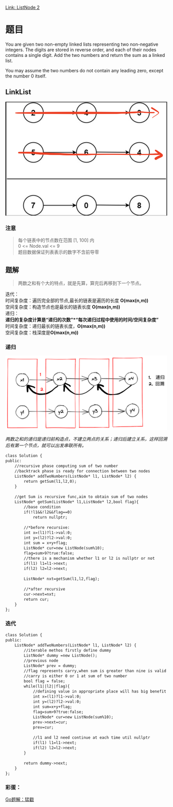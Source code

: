 [Link: ListNode 2](https://leetcode.cn/problems/add-two-numbers/)

# 题目
You are given two non-empty linked lists representing two non-negative integers. The digits are stored in reverse order, and each of their nodes contains a single digit. Add the two numbers and return the sum as a linked list.

You may assume the two numbers do not contain any leading zero, except the number 0 itself.

## LinkList
![](../Img/2.Sum%20of%20Two.png)

### 注意

>每个链表中的节点数在范围 [1, 100] 内 \
0 <= Node.val <= 9 \
题目数据保证列表表示的数字不含前导零 

## 题解
>两数之和有个大的特点，就是先算，算完后再移到下一个节点。

迭代：\
时间复杂度：遍历完全部的节点,最长的链表是遍历的长度 **O(max(n,m))** \
空间复杂度：构造节点也是最长的链表长度 **O(max(n,m))** \
递归：\
**递归的复杂度计算是“递归的次数”*“每次递归过程中使用的时间/空间复杂度”** \
时间复杂度：递归最长的链表长度，**O(max(n,m))** \
空间复杂度：栈深度是**O(max(n,m))**

### 递归
![](../Img/2.%20Recursive.png)

*两数之和的递归是递归前构造点，不建立两点的关系；递归后建立关系，这样回溯后有第一个节点，就可以出发串联所有。*

```
class Solution {
public:
    //recursive phase computing sum of two number
    //backtrack phase is ready for connection between two nodes
    ListNode* addTwoNumbers(ListNode* l1, ListNode* l2) {
        return getSum(l1,l2,0);
    }

    //get Sum is recursive func,aim to obtain sum of two nodes
    ListNode* getSum(ListNode* l1,ListNode* l2,bool flag){
        //base condition
        if(!l1&&!l2&&flag==0)
            return nullptr;
        
        //*before recursive:
        int x=(l1)?l1->val:0;
        int y=(l2)?l2->val:0;
        int sum = x+y+flag;
        ListNode* cur=new ListNode(sum%10);
        flag=sum>9?true:false;
        //there is a mechanism whether l1 or l2 is nullptr or not
        if(l1) l1=l1->next;
        if(l2) l2=l2->next;

        ListNode* nxt=getSum(l1,l2,flag);
        
        //*after recursive
        cur->next=nxt;
        return cur;
    }
};
```

### 迭代

```
class Solution {
public:
    ListNode* addTwoNumbers(ListNode* l1, ListNode* l2) {
        //iterable methos firstly define dummy
        ListNode* dummy =new ListNode();
        //previous node 
        ListNode* prev = dummy;
        //flag represents carry,when sum is greater than nine is valid  
        //carry is either 0 or 1 at sum of two number
        bool flag = false; 
        while(l1||l2||flag){
            //defining value in appropriate place will has big benefit
            int x=(l1)?l1->val:0;
            int y=(l2)?l2->val:0;
            int sum=x+y+flag;
            flag=sum>9?true:false;
            ListNode* cur=new ListNode(sum%10);
            prev->next=cur;
            prev=cur;

            //l1 and l2 need continue at each time util nullptr
            if(l1) l1=l1->next;
            if(l2) l2=l2->next;
        }

        return dummy->next;
    }
};
```

### 彩蛋：
[Go题解：猛戳](./2.%20Sum%20of%20Two%EF%BC%88Go%EF%BC%89.md)



